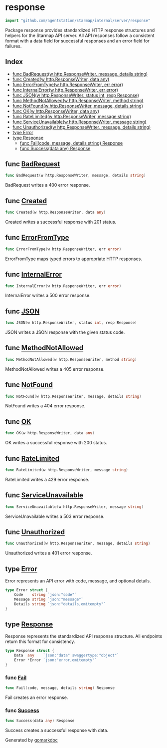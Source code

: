 <!-- gomarkdoc:embed:start -->

<!-- Code generated by gomarkdoc. DO NOT EDIT -->

# response

```go
import "github.com/agentstation/starmap/internal/server/response"
```

Package response provides standardized HTTP response structures and helpers for the Starmap API server. All API responses follow a consistent format with a data field for successful responses and an error field for failures.

## Index

- [func BadRequest\(w http.ResponseWriter, message, details string\)](<#BadRequest>)
- [func Created\(w http.ResponseWriter, data any\)](<#Created>)
- [func ErrorFromType\(w http.ResponseWriter, err error\)](<#ErrorFromType>)
- [func InternalError\(w http.ResponseWriter, err error\)](<#InternalError>)
- [func JSON\(w http.ResponseWriter, status int, resp Response\)](<#JSON>)
- [func MethodNotAllowed\(w http.ResponseWriter, method string\)](<#MethodNotAllowed>)
- [func NotFound\(w http.ResponseWriter, message, details string\)](<#NotFound>)
- [func OK\(w http.ResponseWriter, data any\)](<#OK>)
- [func RateLimited\(w http.ResponseWriter, message string\)](<#RateLimited>)
- [func ServiceUnavailable\(w http.ResponseWriter, message string\)](<#ServiceUnavailable>)
- [func Unauthorized\(w http.ResponseWriter, message, details string\)](<#Unauthorized>)
- [type Error](<#Error>)
- [type Response](<#Response>)
  - [func Fail\(code, message, details string\) Response](<#Fail>)
  - [func Success\(data any\) Response](<#Success>)


<a name="BadRequest"></a>
## func [BadRequest](<https://github.com/agentstation/starmap/blob/master/internal/server/response/response.go#L68>)

```go
func BadRequest(w http.ResponseWriter, message, details string)
```

BadRequest writes a 400 error response.

<a name="Created"></a>
## func [Created](<https://github.com/agentstation/starmap/blob/master/internal/server/response/response.go#L63>)

```go
func Created(w http.ResponseWriter, data any)
```

Created writes a successful response with 201 status.

<a name="ErrorFromType"></a>
## func [ErrorFromType](<https://github.com/agentstation/starmap/blob/master/internal/server/response/response.go#L121>)

```go
func ErrorFromType(w http.ResponseWriter, err error)
```

ErrorFromType maps typed errors to appropriate HTTP responses.

<a name="InternalError"></a>
## func [InternalError](<https://github.com/agentstation/starmap/blob/master/internal/server/response/response.go#L101>)

```go
func InternalError(w http.ResponseWriter, err error)
```

InternalError writes a 500 error response.

<a name="JSON"></a>
## func [JSON](<https://github.com/agentstation/starmap/blob/master/internal/server/response/response.go#L50>)

```go
func JSON(w http.ResponseWriter, status int, resp Response)
```

JSON writes a JSON response with the given status code.

<a name="MethodNotAllowed"></a>
## func [MethodNotAllowed](<https://github.com/agentstation/starmap/blob/master/internal/server/response/response.go#L83>)

```go
func MethodNotAllowed(w http.ResponseWriter, method string)
```

MethodNotAllowed writes a 405 error response.

<a name="NotFound"></a>
## func [NotFound](<https://github.com/agentstation/starmap/blob/master/internal/server/response/response.go#L78>)

```go
func NotFound(w http.ResponseWriter, message, details string)
```

NotFound writes a 404 error response.

<a name="OK"></a>
## func [OK](<https://github.com/agentstation/starmap/blob/master/internal/server/response/response.go#L58>)

```go
func OK(w http.ResponseWriter, data any)
```

OK writes a successful response with 200 status.

<a name="RateLimited"></a>
## func [RateLimited](<https://github.com/agentstation/starmap/blob/master/internal/server/response/response.go#L92>)

```go
func RateLimited(w http.ResponseWriter, message string)
```

RateLimited writes a 429 error response.

<a name="ServiceUnavailable"></a>
## func [ServiceUnavailable](<https://github.com/agentstation/starmap/blob/master/internal/server/response/response.go#L112>)

```go
func ServiceUnavailable(w http.ResponseWriter, message string)
```

ServiceUnavailable writes a 503 error response.

<a name="Unauthorized"></a>
## func [Unauthorized](<https://github.com/agentstation/starmap/blob/master/internal/server/response/response.go#L73>)

```go
func Unauthorized(w http.ResponseWriter, message, details string)
```

Unauthorized writes a 401 error response.

<a name="Error"></a>
## type [Error](<https://github.com/agentstation/starmap/blob/master/internal/server/response/response.go#L23-L27>)

Error represents an API error with code, message, and optional details.

```go
type Error struct {
    Code    string `json:"code"`
    Message string `json:"message"`
    Details string `json:"details,omitempty"`
}
```

<a name="Response"></a>
## type [Response](<https://github.com/agentstation/starmap/blob/master/internal/server/response/response.go#L17-L20>)

Response represents the standardized API response structure. All endpoints return this format for consistency.

```go
type Response struct {
    Data  any    `json:"data" swaggertype:"object"`
    Error *Error `json:"error,omitempty"`
}
```

<a name="Fail"></a>
### func [Fail](<https://github.com/agentstation/starmap/blob/master/internal/server/response/response.go#L38>)

```go
func Fail(code, message, details string) Response
```

Fail creates an error response.

<a name="Success"></a>
### func [Success](<https://github.com/agentstation/starmap/blob/master/internal/server/response/response.go#L30>)

```go
func Success(data any) Response
```

Success creates a successful response with data.

Generated by [gomarkdoc](<https://github.com/princjef/gomarkdoc>)


<!-- gomarkdoc:embed:end -->